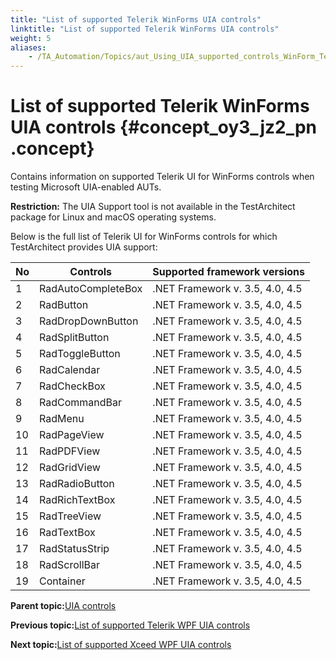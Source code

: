 ```yaml
--- 
title: "List of supported Telerik WinForms UIA controls"
linktitle: "List of supported Telerik WinForms UIA controls"
weight: 5
aliases: 
    - /TA_Automation/Topics/aut_Using_UIA_supported_controls_WinForm_Telerik.html
---
```

# List of supported Telerik WinForms UIA controls {#concept_oy3_jz2_pn .concept}

Contains information on supported Telerik UI for WinForms controls when testing Microsoft UIA-enabled AUTs.

**Restriction:** The UIA Support tool is not available in the TestArchitect package for Linux and macOS operating systems.

Below is the full list of Telerik UI for WinForms controls for which TestArchitect provides UIA support:

|No|Controls|Supported framework versions|
|--|--------|----------------------------|
|1|RadAutoCompleteBox|.NET Framework v. 3.5, 4.0, 4.5|
|2|RadButton|.NET Framework v. 3.5, 4.0, 4.5|
|3|RadDropDownButton|.NET Framework v. 3.5, 4.0, 4.5|
|4|RadSplitButton|.NET Framework v. 3.5, 4.0, 4.5|
|5|RadToggleButton|.NET Framework v. 3.5, 4.0, 4.5|
|6|RadCalendar|.NET Framework v. 3.5, 4.0, 4.5|
|7|RadCheckBox|.NET Framework v. 3.5, 4.0, 4.5|
|8|RadCommandBar|.NET Framework v. 3.5, 4.0, 4.5|
|9|RadMenu|.NET Framework v. 3.5, 4.0, 4.5|
|10|RadPageView|.NET Framework v. 3.5, 4.0, 4.5|
|11|RadPDFView|.NET Framework v. 3.5, 4.0, 4.5|
|12|RadGridView|.NET Framework v. 3.5, 4.0, 4.5|
|13|RadRadioButton|.NET Framework v. 3.5, 4.0, 4.5|
|14|RadRichTextBox|.NET Framework v. 3.5, 4.0, 4.5|
|15|RadTreeView|.NET Framework v. 3.5, 4.0, 4.5|
|16|RadTextBox|.NET Framework v. 3.5, 4.0, 4.5|
|17|RadStatusStrip|.NET Framework v. 3.5, 4.0, 4.5|
|18|RadScrollBar|.NET Framework v. 3.5, 4.0, 4.5|
|19|Container|.NET Framework v. 3.5, 4.0, 4.5|

**Parent topic:**[UIA controls](../../TA_Automation/Topics/aut_UIA_controls.html)

**Previous topic:**[List of supported Telerik WPF UIA controls](../../TA_Automation/Topics/aut_Using_UIA_supported_controls_WPF_Telerik.html)

**Next topic:**[List of supported Xceed WPF UIA controls](../../TA_Automation/Topics/aut_Using_UIA_supported_controls_WPF_Xceed.html)

